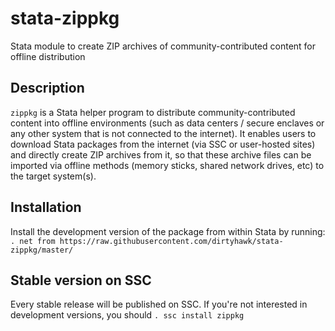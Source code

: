 # stata-zippkg
Stata module to create ZIP archives of community-contributed content for offline distribution

## Description
`zippkg` is a Stata helper program to distribute community-contributed content into offline environments (such as data centers / secure enclaves or any other system that is not connected to the internet). It enables users to download Stata packages from the internet (via SSC or user-hosted sites) and directly create ZIP archives from it, so that these archive files can be imported via offline methods (memory sticks, shared network drives, etc) to the target system(s).

## Installation
Install the development version of the package from within Stata by running:
`. net from https://raw.githubusercontent.com/dirtyhawk/stata-zippkg/master/`

## Stable version on SSC
Every stable release will be published on SSC. If you're not interested in development versions, you should
`. ssc install zippkg`
